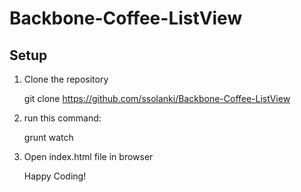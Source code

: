 # Backbone-Coffee-ListView

## Setup

1) Clone the repository

    git clone https://github.com/ssolanki/Backbone-Coffee-ListView

2) run this command:

    grunt watch

3) Open index.html file in browser  

    Happy Coding!
